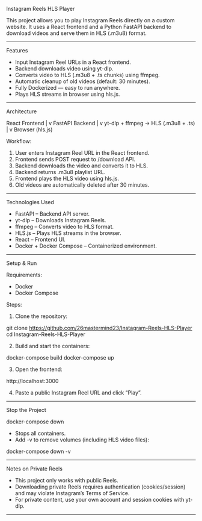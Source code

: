 Instagram Reels HLS Player

This project allows you to play Instagram Reels directly on a custom website. It uses a React frontend and a Python FastAPI backend to download videos and serve them in HLS (.m3u8) format.

---

Features

- Input Instagram Reel URLs in a React frontend.
- Backend downloads video using yt-dlp.
- Converts video to HLS (.m3u8 + .ts chunks) using ffmpeg.
- Automatic cleanup of old videos (default: 30 minutes).
- Fully Dockerized — easy to run anywhere.
- Plays HLS streams in browser using hls.js.

---

Architecture

React Frontend
      |
      v
FastAPI Backend
      |
      v
yt-dlp + ffmpeg → HLS (.m3u8 + .ts)
      |
      v
Browser (hls.js)

Workflow:

1. User enters Instagram Reel URL in the React frontend.
2. Frontend sends POST request to /download API.
3. Backend downloads the video and converts it to HLS.
4. Backend returns .m3u8 playlist URL.
5. Frontend plays the HLS video using hls.js.
6. Old videos are automatically deleted after 30 minutes.

---

Technologies Used

- FastAPI – Backend API server.
- yt-dlp – Downloads Instagram Reels.
- ffmpeg – Converts video to HLS format.
- HLS.js – Plays HLS streams in the browser.
- React – Frontend UI.
- Docker + Docker Compose – Containerized environment.

---

Setup & Run

Requirements:

- Docker
- Docker Compose

Steps:

1. Clone the repository:

git clone https://github.com/26mastermind23/Instagram-Reels-HLS-Player
cd Instagram-Reels-HLS-Player

2. Build and start the containers:

docker-compose build
docker-compose up

3. Open the frontend:

http://localhost:3000

4. Paste a public Instagram Reel URL and click “Play”.

---

Stop the Project

docker-compose down

- Stops all containers.
- Add -v to remove volumes (including HLS video files):

docker-compose down -v

---

Notes on Private Reels

- This project only works with public Reels.
- Downloading private Reels requires authentication (cookies/session) and may violate Instagram’s Terms of Service.
- For private content, use your own account and session cookies with yt-dlp.

---
